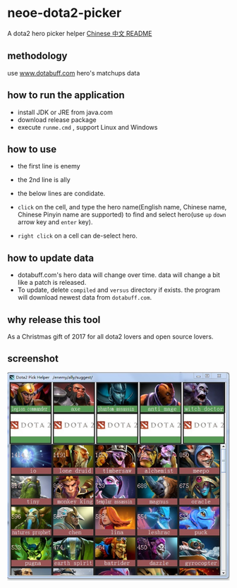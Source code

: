 # neoe-dota2-picker

A dota2 hero picker helper [Chinese 中文 README](http://)

## methodology 

use www.dotabuff.com hero's matchups data 

## how to run the application
* install JDK or JRE from java.com 
* download release package
* execute `runme.cmd` , support Linux and Windows

## how to use
* the first line is enemy 
* the 2nd line is ally
* the below lines are condidate.

* `click` on the cell, and type the hero name(English name, Chinese name, Chinese Pinyin name are supported) to find and select hero(use `up` `down` arrow key and `enter` key).
* `right click` on a cell can de-select hero.

## how to update data
* dotabuff.com's hero data will change over time. data will change a bit like a patch is released.
* To update, delete `compiled` and `versus` directory if exists. the program will download newest data from `dotabuff.com`.

## why release this tool
As a Christmas gift of 2017 for all dota2 lovers and open source lovers.

## screenshot
![UI](https://raw.githubusercontent.com/neoedmund/neoe-dota2-picker/master/jbhkmf1rc2.jpg)


